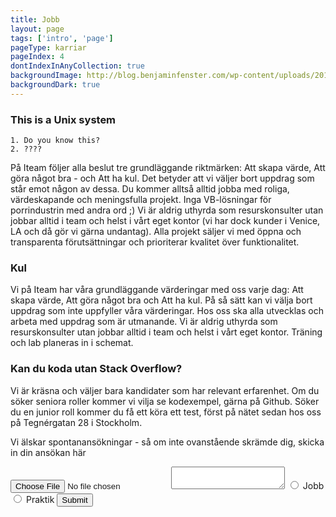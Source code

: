 ```yaml
---
title: Jobb
layout: page
tags: ['intro', 'page']
pageType: karriar
pageIndex: 4
dontIndexInAnyCollection: true
backgroundImage: http://blog.benjaminfenster.com/wp-content/uploads/2011/04/jurassic-park-unix.jpg
backgroundDark: true
---
```


### This is a Unix system
	1. Do you know this?
	2. ????

På Iteam följer alla beslut tre grundläggande riktmärken: Att skapa värde, Att göra något bra - och Att ha kul. Det betyder att vi väljer bort uppdrag
som står emot någon av dessa. Du kommer alltså alltid jobba med roliga, värdeskapande och meningsfulla projekt. Inga VB-lösningar för porrindustrin med andra ord ;) 
Vi är aldrig uthyrda som resurskonsulter utan jobbar alltid i team och helst i vårt eget kontor (vi har dock kunder i Venice, LA och då gör vi gärna undantag).
Alla projekt säljer vi med öppna och transparenta förutsättningar och prioriterar kvalitet över funktionalitet. 

### Kul
Vi på Iteam har våra grundläggande värderingar med oss varje dag: Att skapa värde, Att göra något bra och Att ha kul. På så sätt kan vi välja bort uppdrag som inte uppfyller våra värderingar. Hos oss ska alla utvecklas och arbeta med uppdrag som är utmanande. Vi är aldrig uthyrda som resurskonsulter utan jobbar alltid i team och helst i vårt eget kontor.
Träning och lab planeras in i schemat.


### Kan du koda utan Stack Overflow?
Vi är kräsna och väljer bara kandidater som har relevant erfarenhet. Om du söker seniora roller kommer vi vilja se kodexempel, gärna på Github. 
Söker du en junior roll kommer du få ett köra ett test, först på nätet sedan hos oss på Tegnérgatan 28 i Stockholm. 

Vi älskar spontanansökningar - så om inte ovanstående skrämde dig, skicka in din ansökan här

<form action="">
  <input type="file">
  <textarea name="" id=""></textarea>
  <input type="radio" name="application" id="app-job">
  <label for="app-job">Jobb</label>
  <input type="radio" name="application" id="app-intern">
  <label for="app-intern">Praktik</label>
  <input type="submit">
</form>